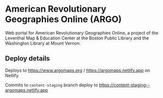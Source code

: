 # American Revolutionary Geographies Online (ARGO)

Web portal for American Revolutionary Geographies Online, a project of the Leventhal Map & Education Center at the Boston Public Library and the Washington Library at Mount Vernon.

## Deploy details

Deploys to https://www.argomaps.org / https://argomaps.netlify.app on Netlify.

Commits to `content-staging` branch deploy to https://content-staging--argomaps.netlify.app
